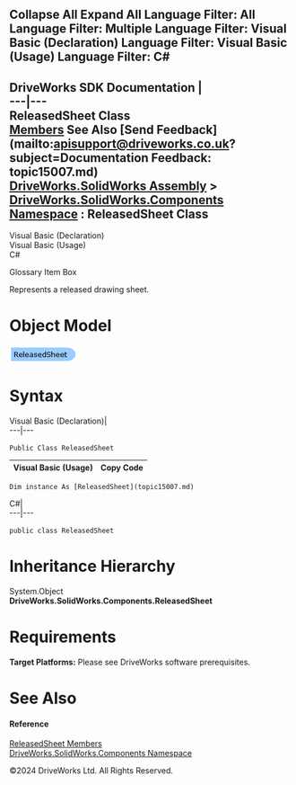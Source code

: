        

 Collapse All Expand All  Language Filter: All  Language Filter: Multiple  Language Filter: Visual Basic (Declaration) Language Filter: Visual Basic (Usage) Language Filter: C#  
---  
DriveWorks SDK Documentation  |   
---|---  
ReleasedSheet Class   
[Members](topic15008.md) See Also [Send Feedback](mailto:apisupport@driveworks.co.uk?subject=Documentation Feedback: topic15007.md)  
[DriveWorks.SolidWorks Assembly](topic13342.md) > [DriveWorks.SolidWorks.Components Namespace](topic13925.md) : ReleasedSheet Class  
---  
  
Visual Basic (Declaration)    
Visual Basic (Usage)    
C# 

Glossary Item Box

Represents a released drawing sheet. 

# Object Model

![](dotnetdiagramimages/image855.png)

# Syntax

Visual Basic (Declaration)|   
---|---  
      
    
    Public Class ReleasedSheet   
  
Visual Basic (Usage)| Copy Code  
---|---  
      
    
    Dim instance As [ReleasedSheet](topic15007.md)  
  
C#|   
---|---  
      
    
    public class ReleasedSheet   
  
# Inheritance Hierarchy

System.Object  
**DriveWorks.SolidWorks.Components.ReleasedSheet**  


# Requirements

**Target Platforms:** Please see DriveWorks software prerequisites.

# See Also

#### Reference

[ReleasedSheet Members](topic15008.md)   
[DriveWorks.SolidWorks.Components Namespace](topic13925.md)

©2024 DriveWorks Ltd. All Rights Reserved.
